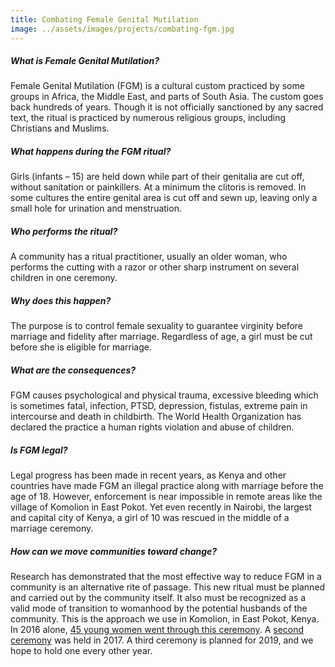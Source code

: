 ```yaml
---
title: Combating Female Genital Mutilation
image: ../assets/images/projects/combating-fgm.jpg
---
```

##### What is Female Genital Mutilation?
Female Genital Mutilation (FGM) is a cultural custom practiced by some groups in Africa, the Middle East, and parts of
South Asia. The custom goes back hundreds of years. Though it is not officially sanctioned by any sacred text, the
ritual is practiced by numerous religious groups, including Christians and Muslims.

##### What happens during the FGM ritual?
Girls (infants – 15) are held down while part of their genitalia are cut off, without sanitation or painkillers. At a
minimum the clitoris is removed. In some cultures the entire genital area is cut off and sewn up, leaving only a small
hole for urination and menstruation.

##### Who performs the ritual?
A community has a ritual practitioner, usually an older woman, who performs the cutting with a razor or other sharp
instrument on several children in one ceremony.

##### Why does this happen?
The purpose is to control female sexuality to guarantee virginity before marriage and fidelity after marriage.
Regardless of age, a girl must be cut before she is eligible for marriage.

##### What are the consequences?
FGM causes psychological and physical trauma, excessive bleeding which is sometimes fatal, infection, PTSD, depression,
fistulas, extreme pain in intercourse and death in childbirth. The World Health Organization has declared the practice a
 human rights violation and abuse of children.

##### Is FGM legal?
Legal progress has been made in recent years, as Kenya and other countries have made FGM an illegal practice along with
marriage before the age of 18. However, enforcement is near impossible in remote areas like the village of Komolion in
East Pokot. Yet even recently in Nairobi, the largest and capital city of Kenya, a girl of 10 was rescued in the middle
of a marriage ceremony.

##### How can we move communities toward change?
Research has demonstrated that the most effective way to reduce FGM in a community is an alternative rite of passage.
This new ritual must be planned and carried out by the community itself. It also must be recognized as a valid mode of
transition to womanhood by the potential husbands of the community. This is the approach we use in Komolion, in East
Pokot, Kenya. In 2016 alone, [45 young women went through this ceremony](https://www.youtube.com/watch?v=yGBTKKyyYiI).
A [second ceremony](https://www.youtube.com/watch?v=Sne4eb4xemU) was held in 2017. A third ceremony is planned for 2019,
and we hope to hold one every other year.

